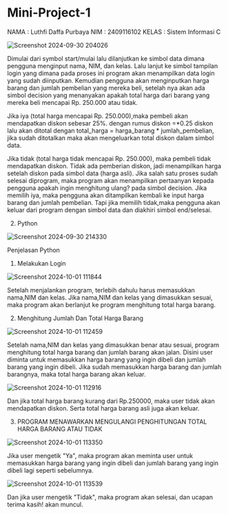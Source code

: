 # Mini-Project-1
NAMA : Luthfi Daffa Purbaya
NIM : 2409116102
KELAS : Sistem Informasi C

![Screenshot 2024-09-30 204026](https://github.com/user-attachments/assets/c2f4323c-3c68-4dc5-b1b4-74c586173c32)

Dimulai dari symbol start/mulai lalu dilanjutkan ke simbol data dimana pengguna menginput nama, NIM, dan kelas. Lalu lanjut ke simbol tampilan login yang dimana pada proses ini program akan menampilkan data login yang sudah diinputkan. Kemudian pengguna akan menginputkan harga barang dan jumlah pembelian yang mereka beli, setelah nya akan ada simbol decision yang menanyakan apakah total harga dari barang yang mereka beli mencapai Rp. 250.000 atau tidak.

Jika iya (total harga mencapai Rp. 250.000),maka pembeli akan mendapatkan diskon sebesar 25%.  dengan rumus diskon =*0.25  diskon lalu akan ditotal dengan total_harga = harga_barang * jumlah_pembelian, jika sudah ditotalkan maka akan mengeluarkan total diskon dalam simbol data.

Jika tidak (total harga tidak mencapai Rp. 250.000), maka pembeli tidak mendapatkan diskon. Tidak ada pemberian diskon, jadi menampilkan harga setelah diskon pada simbol data (harga asli).
Jika salah satu proses sudah selesai diprogram, maka program akan menampilkan pertaanyan kepada pengguna apakah ingin menghitung ulang? pada simbol decision. Jika memilih iya, maka pengguna akan ditampilkan kembali ke input harga barang dan jumlah pembelian. Tapi jika memilih tidak,maka pengguna akan keluar dari program dengan simbol data dan diakhiri simbol end/selesai.

2. Python
   
![Screenshot 2024-09-30 214330](https://github.com/user-attachments/assets/5c356a2f-f912-49cb-85ec-4b55936c3a50)

Penjelasan Python
1. Melakukan Login
   
![Screenshot 2024-10-01 111844](https://github.com/user-attachments/assets/8a96074f-6027-4e68-9502-c867b5dad391)

Setelah menjalankan program, terlebih dahulu harus memasukkan nama,NIM dan kelas. Jika nama,NIM dan kelas yang dimasukkan sesuai, maka program akan berlanjut ke program menghitung total harga barang.

2. Menghitung Jumlah Dan Total Harga Barang

![Screenshot 2024-10-01 112459](https://github.com/user-attachments/assets/0779bc37-f8b0-4977-8169-8f5bbabe6818)

Setelah nama,NIM dan kelas yang dimasukkan benar atau sesuai, program menghitung total harga barang dan jumlah barang akan jalan. Disini user diminta untuk memasukkan harga barang yang ingin dibeli dan jumlah barang yang ingin dibeli. Jika sudah memasukkan harga barang dan jumlah barangnya, maka total harga barang akan keluar.

![Screenshot 2024-10-01 112916](https://github.com/user-attachments/assets/8dc0914b-a7b3-4e7f-b944-745d41e539cd)

Dan jika total harga barang kurang dari Rp.250000, maka user tidak akan mendapatkan diskon. Serta total harga barang asli juga akan keluar.

3. PROGRAM MENAWARKAN MENGULANGI PENGHITUNGAN TOTAL HARGA BARANG ATAU TIDAK

![Screenshot 2024-10-01 113350](https://github.com/user-attachments/assets/6f560472-35ef-4ef8-9cf5-71b716cea710)

Jika user mengetik "Ya", maka program akan meminta user untuk memasukkan harga barang yang ingin dibeli dan jumlah barang yang ingin dibeli lagi seperti sebelumnya.

![Screenshot 2024-10-01 113539](https://github.com/user-attachments/assets/5ba5401e-8cf8-40dd-8050-7ada0f4433af)

Dan jika user mengetik "Tidak", maka program akan selesai, dan ucapan terima kasih! akan muncul.















   







